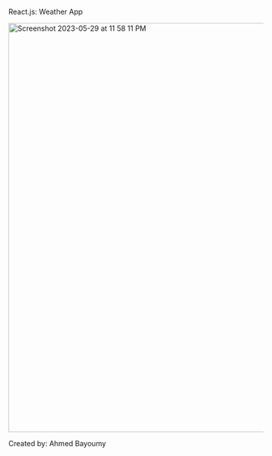React.js: Weather App

<img width="808" alt="Screenshot 2023-05-29 at 11 58 11 PM" src="https://github.com/ahmedbeyo/weather-app/assets/65029922/8cc7ab9b-9d41-48c8-a63a-dc9419580820">

Created by: Ahmed Bayoumy
